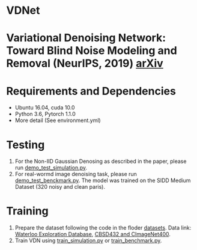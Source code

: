 # VDNet
# Variational Denoising Network: Toward Blind Noise Modeling and Removal (NeurIPS, 2019) [arXiv](https://arxiv.org/pdf/1908.11314.pdf)
# Requirements and Dependencies
* Ubuntu 16.04, cuda 10.0
* Python 3.6, Pytorch 1.1.0
* More detail (See environment.yml)

# Testing
1. For the Non-IID Gaussian Denosing as described in the paper, please run [demo_test_simulation.py](demo_test_simulation.py). 
2. For real-wormd image denoising task, please run [demo_test_benckmark.py](demo_benchmark.py). The model was trained on the SIDD Medium Dataset (320 noisy and clean paris).

# Training
1. Prepare the dataset following the code in the floder [datasets](datasets). Data link: [Waterloo Exploration Database](https://ece.uwaterloo.ca/~k29ma/exploration/), [CBSD432 and CImageNet400](https://drive.google.com/folderview?id=0B-_yeZDtQSnobXIzeHV5SjY5NzA&usp=sharing).
2. Train VDN using [train_simulation.py](train_simulatton.py) or [train_benchmark.py](train_benchmark.py).






